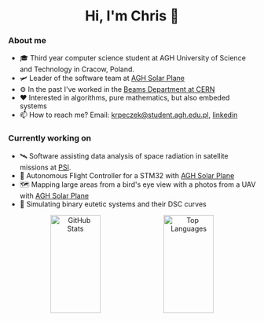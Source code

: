 <h1 align="center">Hi, I'm Chris 👋</h1>

### About me
- 🎓 Third year computer science student at AGH University of Science and Technology in Cracow, Poland.
- 🛩 Leader of the software team at [AGH Solar Plane](http://solarplane.agh.edu.pl/)
- ⚙ In the past I've worked in the [Beams Department at CERN](https://home.cern/)
- ❤️ Interested in algorithms, pure mathematics, but also embeded systems
- 📫 How to reach me? Email: krpeczek@student.agh.edu.pl,  [linkedin](https://www.linkedin.com/in/krzysztof-p%C4%99czek-27806b26a)

### Currently working on
 - 🛰 Software assisting data analysis of space radiation in satellite missions at [PSI](https://www.psi.ch/en).
 - 🤖 Autonomous Flight Controller for a STM32 with [AGH Solar Plane](http://solarplane.agh.edu.pl/)
 - 🗺️ Mapping large areas from a bird's eye view with a photos from a UAV with [AGH Solar Plane](http://solarplane.agh.edu.pl/)
 - 🧪 Simulating binary eutetic systems and their DSC curves

<div align='center'>
  <img height='200' width='45%' alt='GitHub Stats' src='https://github-readme-stats.vercel.app/api/?username=out-somniac&show_icons=true&theme=catppuccin_mocha&hide_border=true&hide_rank=true'>
  <img height='200' width='45%' alt='Top Languages' src='https://github-readme-stats.vercel.app/api/top-langs/?username=out-somniac&langs_count=4&theme=catppuccin_mocha&layout=compact&hide_border=true&hide=jupyter%20notebook,PLpgSQL,TSQL,Java'>
</div>
